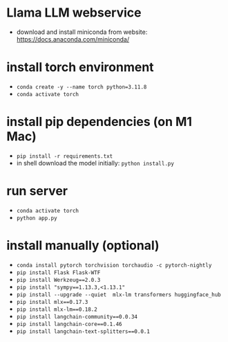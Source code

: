 # Llama LLM webservice
 - download and install miniconda from website: https://docs.anaconda.com/miniconda/

# install torch environment
- `conda create -y --name torch python=3.11.8`
- `conda activate torch`

# install pip dependencies (on M1 Mac)
- `pip install -r requirements.txt`
-  in shell download the model initially: `python install.py`

# run server
- `conda activate torch`
- `python app.py`

# install manually (optional)
- `conda install pytorch torchvision torchaudio -c pytorch-nightly`
- `pip install Flask Flask-WTF`
- `pip install Werkzeug==2.0.3`
- `pip install "sympy==1.13.3,<1.13.1"`
- `pip install --upgrade --quiet  mlx-lm transformers huggingface_hub`
- `pip install mlx==0.17.3`
- `pip install mlx-lm==0.18.2`
- `pip install langchain-community==0.0.34`
- `pip install langchain-core==0.1.46`
- `pip install langchain-text-splitters==0.0.1`